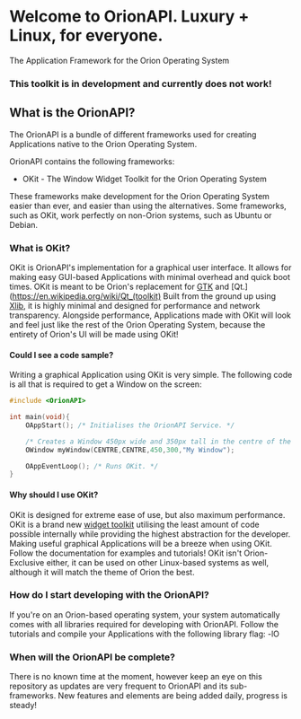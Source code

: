 # Welcome to OrionAPI. Luxury + Linux, for everyone.
The Application Framework for the Orion Operating System
### This toolkit is in development and currently does not work!

## What is the OrionAPI?
The OrionAPI is a bundle of different frameworks used for creating Applications native to the Orion Operating System.

OrionAPI contains the following frameworks:

* OKit - The Window Widget Toolkit for the Orion Operating System

These frameworks make development for the Orion Operating System easier than ever, and easier than using the alternatives.
Some frameworks, such as OKit, work perfectly on non-Orion systems, such as Ubuntu or Debian.
### What is OKit?
OKit is OrionAPI's implementation for a graphical user interface. It allows for making easy GUI-based Applications with minimal overhead and
quick boot times.
OKit is meant to be Orion's replacement for [GTK](https://en.wikipedia.org/wiki/GTK) and [Qt.](https://en.wikipedia.org/wiki/Qt_(toolkit) Built from the ground up using [Xlib](https://en.wikipedia.org/wiki/Xlib), it is highly minimal and designed for performance and network transparency.
Alongside performance, Applications made with OKit will look and feel just like the rest of the Orion Operating System, because the entirety of Orion's UI will be made using OKit!
#### Could I see a code sample?
Writing a graphical Application using OKit is very simple. The following code is all that is required to get a Window on the screen:
```cpp
#include <OrionAPI>

int main(void){
	OAppStart(); /* Initialises the OrionAPI Service. */

	/* Creates a Window 450px wide and 350px tall in the centre of the screen. */
	OWindow myWindow(CENTRE,CENTRE,450,300,"My Window");

	OAppEventLoop(); /* Runs OKit. */
}
```
#### Why should I use OKit?
OKit is designed for extreme ease of use, but also maximum performance. OKit is a brand new [widget toolkit](https://en.wikipedia.org/wiki/Widget_toolkit) utilising the least amount of code possible internally while providing the highest abstraction for the developer.
Making useful graphical Applications will be a breeze when using OKit. Follow the documentation for examples and tutorials!
OKit isn't Orion-Exclusive either, it can be used on other Linux-based systems as well, although it will match the theme of Orion the best.
### How do I start developing with the OrionAPI?
If you're on an Orion-based operating system, your system automatically comes with all libraries required for developing with OrionAPI.
Follow the tutorials and compile your Applications with the following library flag:
    -lO
### When will the OrionAPI be complete?
There is no known time at the moment, however keep an eye on this repository as updates are very frequent to OrionAPI and its sub-frameworks.
New features and elements are being added daily, progress is steady!